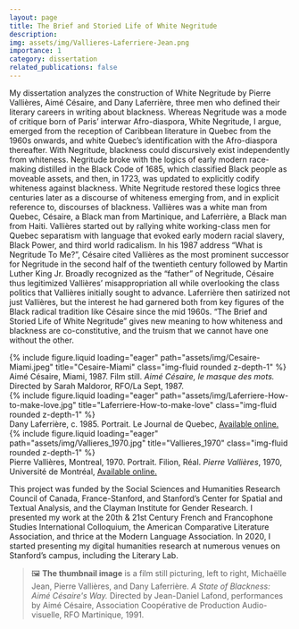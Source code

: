 ```yaml
---
layout: page
title: The Brief and Storied Life of White Negritude
description:
img: assets/img/Vallieres-Laferriere-Jean.png
importance: 1
category: dissertation
related_publications: false
---
```


My dissertation analyzes the construction of White Negritude by Pierre Vallières, Aimé Césaire, and Dany Laferrière, three men who defined their literary careers in writing about blackness. Whereas Negritude was a mode of critique born of Paris’ interwar Afro-diaspora, White Negritude, I argue, emerged from the reception of Caribbean literature in Quebec from the 1960s onwards, and white Quebec’s identification with the Afro-diaspora thereafter. With Negritude, blackness could discursively exist independently from whiteness. Negritude broke with the logics of early modern race-making distilled in the Black Code of 1685, which classified Black people as moveable assets, and then, in 1723, was updated to explicitly codify whiteness against blackness. White Negritude restored these logics three centuries later as a discourse of whiteness emerging from, and in explicit reference to, discourses of blackness. Vallières was a white man from Quebec, Césaire, a Black man from Martinique, and Laferrière, a Black man from Haiti. Vallières started out by rallying white working-class men for Quebec separatism with language that evoked early modern racial slavery, Black Power, and third world radicalism. In his 1987 address “What is Negritude To Me?”, Césaire cited Vallières as the most prominent successor for Negritude in the second half of the twentieth century followed by Martin Luther King Jr. Broadly recognized as the “father” of Negritude, Césaire thus legitimized Vallières’ misappropriation all while overlooking the class politics that Vallières initially sought to advance. Laferrière then satirized not just Vallières, but the interest he had garnered both from key figures of the Black radical tradition like Césaire since the mid 1960s. “The Brief and Storied Life of White Negritude” gives new meaning to how whiteness and blackness are co-constitutive, and the truism that we cannot have one without the other.

<div class="row">
    <div class="col-sm mt-3 mt-md-0">
        {% include figure.liquid loading="eager" path="assets/img/Cesaire-Miami.jpeg" title="Cesaire-Miami" class="img-fluid rounded z-depth-1" %}
    </div>
</div>
<div class="caption">
   Aimé Césaire, Miami, 1987. Film still.
   <em>Aimé Césaire, le masque des mots.</em> Directed by Sarah Maldoror, RFO/La Sept, 1987.
</div>

<div class="row">
    <div class="col-sm mt-3 mt-md-0">
        {% include figure.liquid loading="eager" path="assets/img/Laferriere-How-to-make-love.jpg" title="Laferriere-How-to-make-love" class="img-fluid rounded z-depth-1" %}
    </div>
<div class="caption">
    Dany Laferrière, c. 1985. Portrait.
    Le Journal de Quebec, <a href="https://site.prix-fetkann.fr/dany-laferriere-nouvel-immortel-de-lacademie-francaise/dany-laferriere-slide_329674_3227307_free/" target="_blank">Available online.</a>
</div>

</div>
<div class="row">
    <div class="col-sm mt-3 mt-md-0">
        {% include figure.liquid loading="eager" path="assets/img/Vallieres_1970.jpg" title="Vallieres_1970" class="img-fluid rounded z-depth-1" %}
    </div>
</div>
<div class="caption">
    Pierre Vallières, Montreal, 1970. Portrait.
    Filion, Réal. <em>Pierre Vallières</em>, 1970, Université de Montréal, <a href="https://monde.ccdmd.qc.ca/ressource/?id=115625&demande=desc" target="_blank">Available online.</a>  
</div>

This project was funded by the Social Sciences and Humanities Research Council of Canada, France-Stanford, and Stanford’s Center for Spatial and Textual Analysis, and the Clayman Institute for Gender Research. I presented my work at the 20th & 21st Century French and Francophone Studies International Colloquium, the American Comparative Literature Association, and thrice at the Modern Language Association. In 2020, I started presenting my digital humanities research at numerous venues on Stanford’s campus, including the Literary Lab.

> 🖼️ **The thumbnail image** is a film still picturing, left to right, Michaëlle Jean, Pierre Vallières, and Dany Laferrière. *A State of Blackness: Aimé Césaire's Way.* Directed by Jean-Daniel Lafond, performances by Aimé Césaire, Association Coopérative de Production Audio-visuelle, RFO Martinique, 1991.
